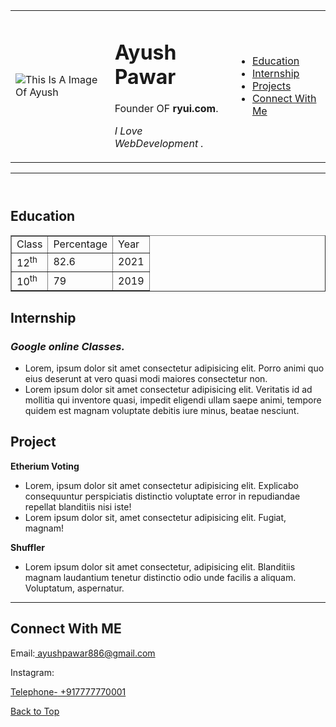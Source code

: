 <!DOCTYPE html>
<html lang="en">
<head>
  <meta charset="UTF-8">
  <meta http-equiv="X-UA-Compatible" content="IE=edge">
  <meta name="viewport" content="width=device-width, initial-scale=1.0">
  <title>Resume</title>
</head>
  <body><header>
    <table><tr>
    <td><img wight="300"src="https://encrypted-tbn0.gstatic.com/images?q=tbn:ANd9GcTIKsDNEbGQLavCddE7AOuLiqhcQ-1HPAWUKQ&usqp=CAU"alt="This Is A Image Of Ayush"></td>
    <td><h1>Ayush Pawar</h1>
  <p>Founder OF <b>ryui.com</b>.</p>
  <p><i>I Love WebDevelopment . </i></p</td>
    <td>
      <nav>
        <ul>
          <li><a href="#education">Education</a></li>
          <li><a href="#internship">Internship</a></li>
          <li><a href="#project">Projects</a></li>
          <li><a href="contect">Connect With Me</a></li>
        </ul>
      </nav>
    </td>      </tr></table>
    <hr></header>
    
  <main>
    <section id="education">
  <h2>Education</h2>
  <table border=""><tr>
    <td>Class</td>
    <td>Percentage</td>
    <td>Year</td>
  </tr>
    <tr>
      <td>12<sup>th</sup></td>
      <td>82.6</td>
      <td>2021</td>
    </tr>
    <tr>
      <td>10<sup>th</sup></td>
      <td>79</td>
      <td>2019</td>
    </tr>
  </table></section>
    
  <section id="internship"><h2>Internship</h2><article>
  <h3><i>Google online Classes.</i></h3>
  <ul>
    <li>Lorem, ipsum dolor sit amet consectetur adipisicing elit. Porro animi quo eius deserunt at vero quasi modi maiores consectetur non.</li>
    <li>Lorem ipsum dolor sit amet consectetur adipisicing elit. Veritatis id ad mollitia qui inventore quasi, impedit eligendi ullam saepe animi, tempore quidem est magnam voluptate debitis iure minus, beatae nesciunt.</article></li>
  </ul></section>
    <section id="project"><h2>Project</h2>
      <article> 
    <p><b>Etherium Voting</b></p>
    <ul><li>Lorem, ipsum dolor sit amet consectetur adipisicing elit. Explicabo consequuntur perspiciatis distinctio voluptate error in repudiandae repellat blanditiis nisi iste!</li>
      <li>Lorem ipsum dolor sit, amet consectetur adipisicing elit. Fugiat, magnam!</article></li>
    </ul>
    <p><b>Shuffler</b></p>
    <ul><li>Lorem ipsum dolor sit amet consectetur, adipisicing elit. Blanditiis magnam laudantium tenetur distinctio odio unde facilis a aliquam. Voluptatum, aspernatur.</li></ul>
    <hr></section></main>
    
 <footer> <h2 id="contact">Connect With ME </h2>
  <p>Email:<a href="mailto:ayushpawar886@gmail.com">
    ayushpawar886@gmail.com</a></p>
    <p>Instagram: <a href="https://www.instagram.com/ayushpawar.1"</a></p>
<p>Telephone-<a href="tel:+919516161044"> +917777770001</a></p>
   <a href="#">Back to Top</a>
    </footer>
   </body>
   </html>
